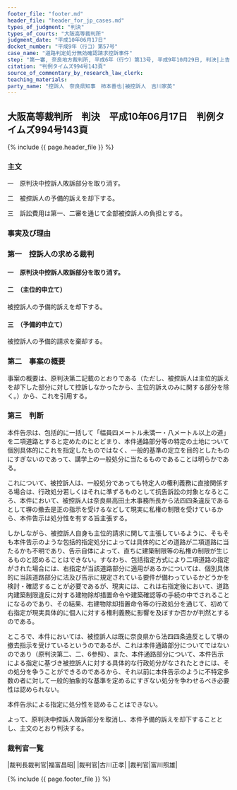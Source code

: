 ```yaml
---
footer_file: "footer.md"
header_file: "header_for_jp_cases.md"
types_of_judgment: "判決"
types_of_courts: "大阪高等裁判所"
judgment_date: "平成10年06月17日"
docket_number: "平成9年（行コ）第57号"
case_name: "道路判定処分無効確認請求控訴事件"
step: "第一審, 奈良地方裁判所, 平成6年（行ウ）第13号, 平成9年10月29日, 判決|上告審, 最高裁判所第一小法廷, 平成10年（行ヒ）第49号, 平成14年1月17日, 判決|差戻控訴審, 大阪高等裁判所, 平成14年（行コ）第11号, 平成14年10月16日, 判決"
citation: "判例タイムズ994号143頁"
source_of_commentary_by_research_law_clerk:
teaching_materials:
party_name: "控訴人　奈良県知事　柿本善也|被控訴人　吉川家英"
---
```


## 大阪高等裁判所　判決　平成10年06月17日　判例タイムズ994号143頁




{% include {{ page.header_file }}  %}


### 主文



一　原判決中控訴人敗訴部分を取り消す。

二　被控訴人の予備的訴えを却下する。

三　訴訟費用は第一、二審を通じて全部被控訴人の負担とする。





### 事実及び理由



### 第一　控訴人の求める裁判

#### 一　原判決中控訴人敗訴部分を取り消す。

#### 二　（主位的申立て）

被控訴人の予備的訴えを却下する。

#### 三　（予備的申立て）

被控訴人の予備的請求を棄却する。

### 第二　事案の概要

事案の概要は、原判決第二記載のとおりである（ただし、被控訴人は主位的訴えを却下した部分に対して控訴しなかったから、主位的訴えのみに関する部分を除く。）から、これを引用する。



### 第三　判断

本件告示は、包括的に一括して「幅員四メートル未満一・八メートル以上の道」を二項道路とすると定めたのにとどまり、本件通路部分等の特定の土地について個別具体的にこれを指定したものではなく、一般的基準の定立を目的としたものにすぎないのであって、講学上の一般処分に当たるものであることは明らかである。

これについて、被控訴人は、一般処分であっても特定人の権利義務に直接関係する場合は、行政処分若しくはそれに準ずるものとして抗告訴訟の対象となるところ、本件において、被控訴人は奈良県高田土木事務所長から法四四条違反であるとして塀の撤去是正の指示を受けるなどして現実に私権の制限を受けているから、本件告示は処分性を有する旨主張する。

しかしながら、被控訴人自身も主位的請求に関して主張しているように、そもそも本件告示のような包括的指定処分によっては具体的にどの道路が二項道路に当たるかも不明であり、告示自体によって、直ちに建築制限等の私権の制限が生じるものと認めることはできない。すなわち、包括指定方式により二項道路の指定がされた場合には、右指定が当該道路部分に適用があるかについては、個別具体的に当該道路部分に法及び告示に規定されている要件が備わっているかどうかを検討・確認することが必要であるが、現実には、これは右指定後において、道路内建築制限違反に対する建物除却措置命令や建築確認等の手続の中でされることになるのであり、その結果、右建物除却措置命令等の行政処分を通じて、初めて右指定が現実具体的に個人に対する権利義務に影響を及ぼすか否かが判然とするのである。

ところで、本件においては、被控訴人は既に奈良県から法四四条違反として塀の撤去指示を受けているというのであるが、これは本件通路部分についてではないのであり（原判決第二、二、6参照）、また、本件通路部分について、本件告示による指定に基づき被控訴人に対する具体的な行政処分がなされたときには、その処分を争うことができるのであるから、それ以前に本件告示のように不特定多数の者に対して一般的抽象的な基準を定めるにすぎない処分を争わせるべき必要性は認められない。

本件告示による指定に処分性を認めることはできない。

よって、原判決中控訴人敗訴部分を取消し、本件予備的訴えを却下することとし、主文のとおり判決する。

### 裁判官一覧

|裁判長裁判官|福富昌昭|
|裁判官|古川正孝|
|裁判官|富川照雄|




{% include {{ page.footer_file }}  %}

